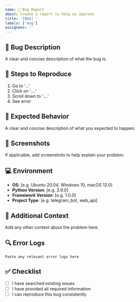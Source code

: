 ```yaml
---
name: 🐛 Bug Report
about: Create a report to help us improve
title: '[BUG] '
labels: ['bug']
assignees: ''
---
```


## 🐛 Bug Description
A clear and concise description of what the bug is.

## 🔄 Steps to Reproduce
1. Go to '...'
2. Click on '....'
3. Scroll down to '....'
4. See error

## 🎯 Expected Behavior
A clear and concise description of what you expected to happen.

## 📸 Screenshots
If applicable, add screenshots to help explain your problem.

## 💻 Environment
- **OS**: [e.g. Ubuntu 20.04, Windows 10, macOS 12.0]
- **Python Version**: [e.g. 3.9.0]
- **Framework Version**: [e.g. 1.0.0]
- **Project Type**: [e.g. telegram_bot, web_api]

## 📝 Additional Context
Add any other context about the problem here.

## 🔍 Error Logs
```
Paste any relevant error logs here
```

## ✅ Checklist
- [ ] I have searched existing issues
- [ ] I have provided all required information
- [ ] I can reproduce this bug consistently

